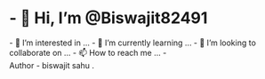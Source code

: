 <h1>- 👋 Hi, I’m @Biswajit82491</h1>
- 👀 I’m interested in ...
- 🌱 I’m currently learning ...
- 💞️ I’m looking to collaborate on ...
- 📫 How to reach me ...
- <br>
  Author - biswajit sahu .
  <!---
Biswajit82491/Biswajit82491 is a ✨ special ✨ repository because its `README.md` (this file) appears on your GitHub profile.
You can click the Preview link to take a look at your changes.
--->
